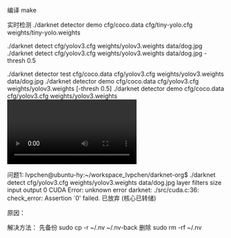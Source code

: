 编译
make

实时检测
./darknet detector demo cfg/coco.data cfg/tiny-yolo.cfg weights/tiny-yolo.weights

./darknet detect cfg/yolov3.cfg weights/yolov3.weights data/dog.jpg
./darknet detect cfg/yolov3.cfg weights/yolov3.weights data/dog.jpg -thresh 0.5

./darknet detector test cfg/coco.data cfg/yolov3.cfg weights/yolov3.weights data/dog.jpg
./darknet detector demo cfg/coco.data cfg/yolov3.cfg weights/yolov3.weights [-thresh 0.5]
./darknet detector demo cfg/coco.data cfg/yolov3.cfg weights/yolov3.weights <video file>


问题1:
lvpchen@ubuntu-hy:~/workspace_lvpchen/darknet-org$ ./darknet detect cfg/yolov3.cfg weights/yolov3.weights data/dog.jpg
layer     filters    size              input                output
    0 CUDA Error: unknown error
darknet: ./src/cuda.c:36: check_error: Assertion `0' failed.
已放弃 (核心已转储)

原因：

解决方法：
先备份
sudo cp -r ~/.nv ~/.nv-back
删除
sudo rm -rf ~/.nv
